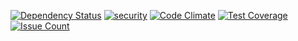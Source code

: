 [![Dependency Status](https://gemnasium.com/badges/github.com/presidential-innovation-fellows/dap-guide.svg)](https://gemnasium.com/github.com/presidential-innovation-fellows/dap-guide)
[![security](https://hakiri.io/github/presidential-innovation-fellows/dap-guide/master.svg)](https://hakiri.io/github/presidential-innovation-fellows/dap-guide/master)
[![Code Climate](https://codeclimate.com/github/presidential-innovation-fellows/dap-guide/badges/gpa.svg)](https://codeclimate.com/github/presidential-innovation-fellows/dap-guide)
[![Test Coverage](https://codeclimate.com/github/presidential-innovation-fellows/dap-guide/badges/coverage.svg)](https://codeclimate.com/github/presidential-innovation-fellows/dap-guide/coverage)
[![Issue Count](https://codeclimate.com/github/presidential-innovation-fellows/dap-guide/badges/issue_count.svg)](https://codeclimate.com/github/presidential-innovation-fellows/dap-guide)
